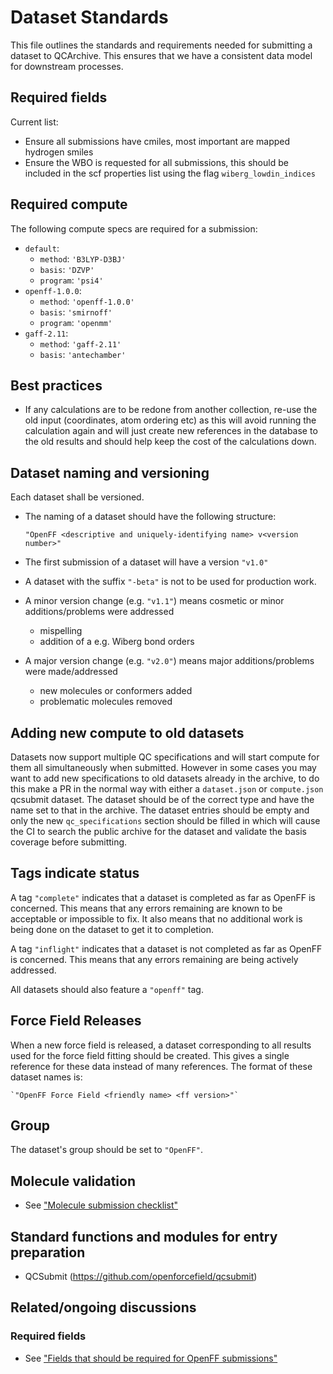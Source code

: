 # Dataset Standards

This file outlines the standards and requirements needed for submitting a dataset to QCArchive.
This ensures that we have a consistent data model for downstream processes.

## Required fields 

Current list:
* Ensure all submissions have cmiles, most important are mapped hydrogen smiles
* Ensure the WBO is requested for all submissions, this should be included in the scf properties list using the flag `wiberg_lowdin_indices`

## Required compute

The following compute specs are required for a submission:

- `default`:
    - `method`: `'B3LYP-D3BJ'`
    - `basis`: `'DZVP'`
    - `program`: `'psi4'`
- `openff-1.0.0`:
    - `method`: `'openff-1.0.0'`
    - `basis`: `'smirnoff'`
    - `program`: `'openmm'`
- `gaff-2.11`:
    - `method`: `'gaff-2.11'`
    - `basis`: `'antechamber'`


## Best practices

* If any calculations are to be redone from another collection, re-use the old input (coordinates, atom ordering etc) as this will avoid running the calculation again and will just create new references in the database to the old results and should help keep the cost of the calculations down.  

## Dataset naming and versioning

Each dataset shall be versioned.

- The naming of a dataset should have the following structure:

    `"OpenFF <descriptive and uniquely-identifying name> v<version number>"`

- The first submission of a dataset will have a version `"v1.0"`

- A dataset with the suffix `"-beta"` is not to be used for production work.

- A minor version change (e.g. `"v1.1"`) means cosmetic or minor additions/problems were addressed
    - mispelling
    - addition of a e.g. Wiberg bond orders

- A major version change (e.g. `"v2.0"`) means major additions/problems were made/addressed
    - new molecules or conformers added
    - problematic molecules removed

## Adding new compute to old datasets



Datasets now support multiple QC specifications and will start compute for them all simultaneously when submitted.
However in some cases you may want to add new specifications to old datasets already in the archive, to do this make a PR in the normal way with either a `dataset.json` or `compute.json` qcsubmit dataset. 
The dataset should be of the correct type and have the name set to that in the archive.
The dataset entries should be empty and only the new `qc_specifications` section should be filled in which will cause the 
CI to search the public archive for the dataset and validate the basis coverage before submitting. 


## Tags indicate status

A tag `"complete"` indicates that a dataset is completed as far as OpenFF is concerned.
This means that any errors remaining are known to be acceptable or impossible to fix.
It also means that no additional work is being done on the dataset to get it to completion.

A tag `"inflight"` indicates that a dataset is not completed as far as OpenFF is concerned.
This means that any errors remaining are being actively addressed.

All datasets should also feature a `"openff"` tag.

## Force Field Releases

When a new force field is released, a dataset corresponding to all results used for the force field fitting should be created.
This gives a single reference for these data instead of many references.
The format of these dataset names is:

    `"OpenFF Force Field <friendly name> <ff version>"`

## Group

The dataset's group should be set to `"OpenFF"`.

## Molecule validation

* See ["Molecule submission checklist"](https://github.com/openforcefield/qcsubmit/issues/9)

## Standard functions and modules for entry preparation

* QCSubmit (https://github.com/openforcefield/qcsubmit)

## Related/ongoing discussions

### Required fields

* See ["Fields that should be required for OpenFF submissions"](https://github.com/openforcefield/qcsubmit/issues/3)


